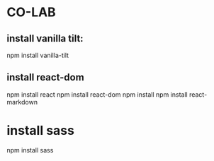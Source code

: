 # CO-LAB

## install vanilla tilt:
npm install vanilla-tilt

## install react-dom
npm install react
npm install react-dom
npm install
npm install react-markdown


# install sass
npm install sass